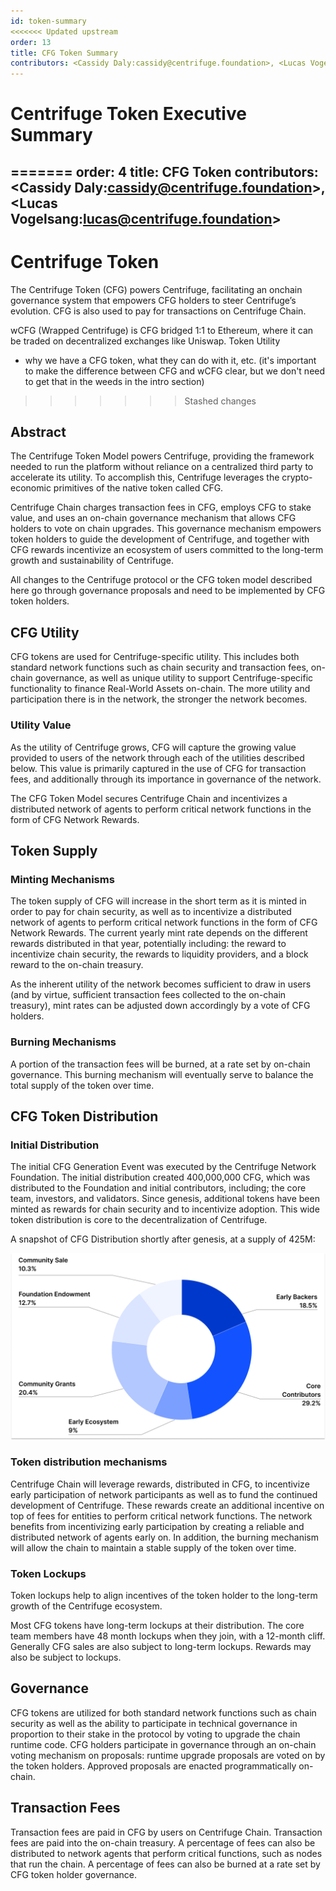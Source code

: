 ```yaml
---
id: token-summary
<<<<<<< Updated upstream
order: 13
title: CFG Token Summary
contributors: <Cassidy Daly:cassidy@centrifuge.foundation>, <Lucas Vogelsang:lucas@centrifuge.foundation>
---
```


# Centrifuge Token Executive Summary
=======
order: 4
title: CFG Token
contributors: <Cassidy Daly:cassidy@centrifuge.foundation>, <Lucas Vogelsang:lucas@centrifuge.foundation>
---

# Centrifuge Token

The Centrifuge Token (CFG) powers Centrifuge, facilitating an onchain governance system that empowers CFG holders to steer Centrifuge’s evolution. CFG is also used to pay for transactions on Centrifuge Chain.

wCFG (Wrapped Centrifuge) is CFG bridged 1:1 to Ethereum, where it can be traded on decentralized exchanges like Uniswap.
Token Utility
- why we have a CFG token, what they can do with it, etc.
  (it's important to make the difference between CFG and wCFG clear, but we don't need to get that in the weeds in the intro section)

>>>>>>> Stashed changes

## Abstract

The Centrifuge Token Model powers Centrifuge, providing the framework needed to run the platform without reliance on a centralized third party to accelerate its utility. To accomplish this, Centrifuge leverages the crypto-economic primitives of the native token called CFG.

Centrifuge Chain charges transaction fees in CFG, employs CFG to stake value, and uses an on-chain governance mechanism that allows CFG holders to vote on chain upgrades. This governance mechanism empowers token holders to guide the development of Centrifuge, and together with CFG rewards incentivize an ecosystem of users committed to the long-term growth and sustainability of Centrifuge.

All changes to the Centrifuge protocol or the CFG token model described here go through governance proposals and need to be implemented by CFG token holders.

## CFG Utility

CFG tokens are used for Centrifuge-specific utility. This includes both standard network functions such as chain security and transaction fees, on-chain governance, as well as unique utility to support Centrifuge-specific functionality to finance Real-World Assets on-chain. The more utility and participation there is in the network, the stronger the network becomes.

### Utility Value

As the utility of Centrifuge grows, CFG will capture the growing value provided to users of the network through each of the utilities described below. This value is primarily captured in the use of CFG for transaction fees, and additionally through its importance in governance of the network.

The CFG Token Model secures Centrifuge Chain and incentivizes a distributed network of agents to perform critical network functions in the form of CFG Network Rewards.

## Token Supply

### Minting Mechanisms

The token supply of CFG will increase in the short term as it is minted in order to pay for chain security, as well as to incentivize a distributed network of agents to perform critical network functions in the form of CFG Network Rewards. The current yearly mint rate depends on the different rewards distributed in that year, potentially including: the reward to incentivize chain security, the rewards to liquidity providers, and a block reward to the on-chain treasury.

As the inherent utility of the network becomes sufficient to draw in users (and by virtue, sufficient transaction fees collected to the on-chain treasury), mint rates can be adjusted down accordingly by a vote of CFG holders.

### Burning Mechanisms

A portion of the transaction fees will be burned, at a rate set by on-chain governance. This burning mechanism will eventually serve to balance the total supply of the token over time.

## CFG Token Distribution

### Initial Distribution

The initial CFG Generation Event was executed by the Centrifuge Network Foundation. The initial distribution created 400,000,000 CFG, which was distributed to the Foundation and initial contributors, including; the core team, investors, and validators. Since genesis, additional tokens have been minted as rewards for chain security and to incentivize adoption. This wide token distribution is core to the decentralization of Centrifuge.

A snapshot of CFG Distribution shortly after genesis, at a supply of 425M:

![](./images/token_distribution.png#width=60%)

### Token distribution mechanisms

Centrifuge Chain will leverage rewards, distributed in CFG, to incentivize early participation of network participants as well as to fund the continued development of Centrifuge. These rewards create an additional incentive on top of fees for entities to perform critical network functions. The network benefits from incentivizing early participation by creating a reliable and distributed network of agents early on. In addition, the burning mechanism will allow the chain to maintain a stable supply of the token over time.

### Token Lockups

Token lockups help to align incentives of the token holder to the long-term growth of the Centrifuge ecosystem.

Most CFG tokens have long-term lockups at their distribution. The core team members have 48 month lockups when they join, with a 12-month cliff. Generally CFG sales are also subject to long-term lockups. Rewards may also be subject to lockups.

## Governance

CFG tokens are utilized for both standard network functions such as chain security as well as the ability to participate in technical governance in proportion to their stake in the protocol by voting to upgrade the chain runtime code. CFG holders participate in governance through an on-chain voting mechanism on proposals: runtime upgrade proposals are voted on by the token holders. Approved proposals are enacted programmatically on-chain.

## Transaction Fees

Transaction fees are paid in CFG by users on Centrifuge Chain. Transaction fees are paid into the on-chain treasury. A percentage of fees can also be distributed to network agents that perform critical functions, such as nodes that run the chain. A percentage of fees can also be burned at a rate set by CFG token holder governance.
